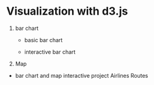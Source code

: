 # Visualization with d3.js

1. bar chart
   - basic bar chart

   - interactive bar chart

2. Map 
  - bar chart and map interactive project Airlines Routes
